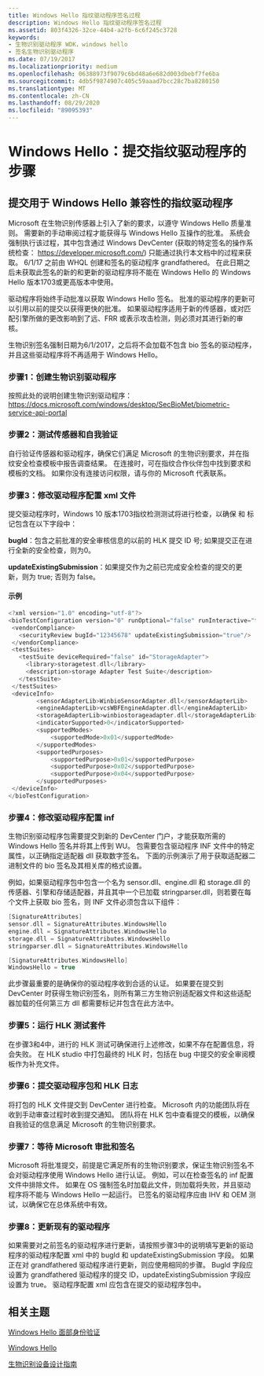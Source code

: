 ```yaml
---
title: Windows Hello 指纹驱动程序签名过程
description: Windows Hello 指纹驱动程序签名过程
ms.assetid: 803f4326-32ce-44b4-a2fb-6c6f245c3728
keywords:
- 生物识别驱动程序 WDK，windows hello
- 签名生物识别驱动程序
ms.date: 07/19/2017
ms.localizationpriority: medium
ms.openlocfilehash: 06388973f9079c6bd48a6e682d003dbebf7fe6ba
ms.sourcegitcommit: 4db5f9874907c405c59aaad7bcc28c7ba8280150
ms.translationtype: MT
ms.contentlocale: zh-CN
ms.lasthandoff: 08/29/2020
ms.locfileid: "89095393"
---
```

# <a name="windows-hello-steps-to-submit-a-fingerprint-driver"></a>Windows Hello：提交指纹驱动程序的步骤


## <a name="submitting-a-fingerprint-driver-for-windows-hello-compatibility"></a>提交用于 Windows Hello 兼容性的指纹驱动程序 
Microsoft 在生物识别传感器上引入了新的要求，以遵守 Windows Hello 质量准则。 需要新的手动审阅过程才能获得与 Windows Hello 互操作的批准。 系统会强制执行该过程，其中包含通过 Windows DevCenter (获取的特定签名的操作系统检查： https://developer.microsoft.com/) 只能通过执行本文档中的过程来获取。 6/1/17 之前由 WHQL 创建和签名的驱动程序 grandfathered。 在此日期之后未获取此签名的新的和更新的驱动程序将不能在 Windows Hello 的 Windows Hello 版本1703或更高版本中使用。

驱动程序将始终手动批准以获取 Windows Hello 签名。 批准的驱动程序的更新可以引用以前的提交以获得更快的批准。 如果驱动程序适用于新的传感器，或对匹配引擎所做的更改影响到了远、FRR 或表示攻击检测，则必须对其进行新的审核。 

生物识别签名强制日期为6/1/2017，之后将不会加载不包含 bio 签名的驱动程序，并且这些驱动程序将不再适用于 Windows Hello。

### <a name="step-one-create-a-biometric-driver"></a>步骤1：创建生物识别驱动程序
按照此处的说明创建生物识别驱动程序： https://docs.microsoft.com/windows/desktop/SecBioMet/biometric-service-api-portal

### <a name="step-two-test-your-sensor-and-self-validate"></a>步骤2：测试传感器和自我验证
自行验证传感器和驱动程序，确保它们满足 Microsoft 的生物识别要求，并在指纹安全检查模板中报告调查结果。 在连接时，可在指纹合作伙伴包中找到要求和模板的文档。 如果你没有连接访问权限，请与你的 Microsoft 代表联系。

### <a name="step-three-modify-the-driver-configuration-xml-file"></a>步骤3：修改驱动程序配置 xml 文件
提交驱动程序时，Windows 10 版本1703指纹检测测试将进行检查，以确保 <vendorCompliance> 和 <securityReview> 标记包含在以下字段中：

**bugId**：包含之前批准的安全审核信息的以前的 HLK 提交 ID 号; 如果提交正在进行全新的安全检查，则为0。

**updateExistingSubmission**：如果提交作为之前已完成安全检查的提交的更新，则为 true; 否则为 false。

#### <a name="example"></a>示例
 ```cpp
<?xml version="1.0" encoding="utf-8"?>
<bioTestConfiguration version="0" runOptional="false" runInteractive="true" abortOnFailure="false" manualStep="false" priority="3" logType="WTT">
  <vendorCompliance>
    <securityReview bugId="12345678" updateExistingSubmission="true"/>
  </vendorCompliance>
  <testSuites>
    <testSuite deviceRequired="false" id="StorageAdapter">
      <library>storagetest.dll</library>
      <description>storage Adapter Test Suite</description>
    </testSuite>
  </testSuites>
  <deviceInfo>
         <sensorAdapterLib>WinbioSensorAdapter.dll</sensorAdapterLib>
         <engineAdapterLib>vcsWBFEngineAdapter.dll</engineAdapterLib>
         <storageAdapterLib>winbiostorageadapter.dll</storageAdapterLib>
         <indicatorSupported>0</indicatorSupported>
         <supportedModes>
             <supportedMode>0x01</supportedMode>
         </supportedModes>
         <supportedPurposes>
             <supportedPurpose>0x01</supportedPurpose>
             <supportedPurpose>0x02</supportedPurpose>
             <supportedPurpose>0x04</supportedPurpose>
         </supportedPurposes>
  </deviceInfo>
</bioTestConfiguration>
 ```
### <a name="step-four-modify-the-driver-configuration-inf"></a>步骤4：修改驱动程序配置 inf
生物识别驱动程序包需要提交到新的 DevCenter 门户，才能获取所需的 Windows Hello 签名并将其上传到 WU。 包需要包含驱动程序 INF 文件中的特定属性，以正确指定适配器 dll 获取数字签名。 下面的示例演示了用于获取适配器二进制文件的 bio 签名及其相关库的格式设置。

例如，如果驱动程序包中包含一个名为 sensor.dll、engine.dll 和 storage.dll 的传感器、引擎和存储适配器，并且其中一个已加载 stringparser.dll，则若要在每个文件上获取 bio 签名，则 INF 文件必须包含以下组件：

```cpp
[SignatureAttributes]
sensor.dll = SignatureAttributes.WindowsHello
engine.dll = SignatureAttributes.WindowsHello
storage.dll = SignatureAttributes.WindowsHello
stringparser.dll = SignatureAttributes.WindowsHello

[SignatureAttributes.WindowsHello]
WindowsHello = true
```

此步骤最重要的是确保你的驱动程序收到合适的认证。 如果要在提交到 DevCenter 时获得生物识别签名，则所有第三方生物识别适配器文件和这些适配器加载的任何第三方 dll 都需要标记并包含在此方法中。

### <a name="step-five-run-the-hlk-test-suite"></a>步骤5：运行 HLK 测试套件
在步骤3和4中，进行的 HLK 测试可确保进行上述修改，如果不存在配置信息，将会失败。
在 HLK studio 中打包最终的 HLK 时，包括在 bug 中提交的安全审阅模板作为补充文件。

### <a name="step-six-submit-the-driver-package-and-hlk-logs"></a>步骤6：提交驱动程序包和 HLK 日志
将打包的 HLK 文件提交到 DevCenter 进行检查。 Microsoft 内的功能团队将在收到手动审查过程时收到提交通知。 团队将在 HLK 包中查看提交的模板，以确保自我验证的信息满足 Microsoft 的生物识别要求。

### <a name="step-seven-wait-for-microsoft-approval-and-signing"></a>步骤7：等待 Microsoft 审批和签名
Microsoft 将批准提交，前提是它满足所有的生物识别要求，保证生物识别签名不会对驱动程序使用 Windows Hello 进行认证。 例如，可以在检查签名的 inf 配置文件中排除文件。 如果在 OS 强制签名时加载此文件，则加载将失败，并且驱动程序将不能与 Windows Hello 一起运行。 已签名的驱动程序应由 IHV 和 OEM 测试，以确保它在总体系统中有效。

### <a name="step-eight-update-an-existing-driver"></a>步骤8：更新现有的驱动程序
如果需要对之前签名的驱动程序进行更新，请按照步骤3中的说明填写更新的驱动程序的驱动程序配置 xml 中的 bugId 和 updateExistingSubmission 字段。
如果正在对 grandfathered 驱动程序进行更新，则应使用相同的步骤。 BugId 字段应设置为 grandfathered 驱动程序的提交 ID，updateExistingSubmission 字段应设置为 true。
驱动程序配置 xml 应包含在提交的驱动程序包中。

## <a name="related-topics"></a>相关主题


[Windows Hello 面部身份验证](/windows-hardware/design/device-experiences/windows-hello-face-authentication)

[Windows Hello](/windows-hardware/design/device-experiences/windows-hello)

[生物识别设备设计指南](./index.md)